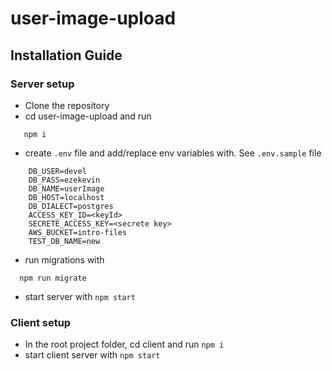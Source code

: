# user-image-upload
## Installation Guide
### Server setup
* Clone the repository
* cd user-image-upload and run
```
   npm i
```
* create `.env` file and add/replace env variables with. See `.env.sample` file
```
    DB_USER=devel
    DB_PASS=ezekevin
    DB_NAME=userImage
    DB_HOST=localhost
    DB_DIALECT=postgres
    ACCESS_KEY_ID=<keyId>
    SECRETE_ACCESS_KEY=<secrete key>
    AWS_BUCKET=intro-files
    TEST_DB_NAME=new
```
* run migrations with
 ``` 
   npm run migrate
 ```
* start server with `npm start`
### Client setup
* In the root project folder, cd client and run `npm i`
* start client server with `npm start`
